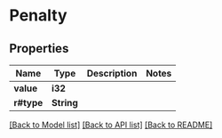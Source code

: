 # Penalty

## Properties

Name | Type | Description | Notes
------------ | ------------- | ------------- | -------------
**value** | **i32** |  | 
**r#type** | **String** |  | 

[[Back to Model list]](../README.md#documentation-for-models) [[Back to API list]](../README.md#documentation-for-api-endpoints) [[Back to README]](../README.md)


